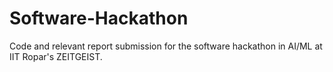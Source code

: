 # Software-Hackathon
Code and relevant report submission for the software hackathon in AI/ML at IIT Ropar's ZEITGEIST.
